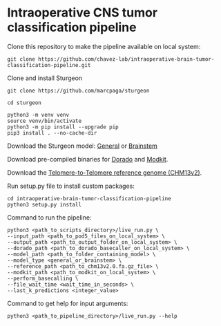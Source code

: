# Intraoperative CNS tumor classification pipeline

Clone this repository to make the pipeline available on local system:
```commandline
git clone https://github.com/chavez-lab/intraoperative-brain-tumor-classification-pipeline.git
```

Clone and install Sturgeon
```commandline
git clone https://github.com/marcpaga/sturgeon

cd sturgeon

python3 -m venv venv
source venv/bin/activate
python3 -m pip install --upgrade pip
pip3 install . --no-cache-dir
```

Download the Sturgeon model: [General](https://www.dropbox.com/s/yzca4exl40x9ukw/general.zip?dl=0) or [Brainstem](https://www.dropbox.com/s/55hypw7i8tidr0a/brainstem.zip?dl=0)

Download pre-compiled binaries for [Dorado](https://github.com/nanoporetech/dorado) and [Modkit](https://github.com/nanoporetech/modkit/releases).

Download the [Telomere-to-Telomere reference genome (CHM13v2)](https://s3-us-west-2.amazonaws.com/human-pangenomics/T2T/CHM13/assemblies/analysis_set/chm13v2.0.fa.gz).

Run setup.py file to install custom packages:
```commandline
cd intraoperative-brain-tumor-classification-pipeline
python3 setup.py install
```

Command to run the pipeline:
```commandline
python3 <path_to_scripts_directory>/live_run.py \
--input_path <path_to_pod5_files_on_local_system> \
--output_path <path_to_output_folder_on_local_system> \
--dorado_path <path_to_dorado_basecaller_on_local_system> \
--model_path <path_to_folder_containing_model> \
--model_type <general_or_brainstem> \
--reference_path <path_to_chm13v2.0.fa.gz_file> \
--modkit_path <path_to_modkit_on_local_system> \
--perform_basecalling \
--file_wait_time <wait_time_in_seconds> \
--last_k_predictions <integer_value>
```

Command to get help for input arguments:
```commandline
python3 <path_to_pipeline_directory>/live_run.py --help
```